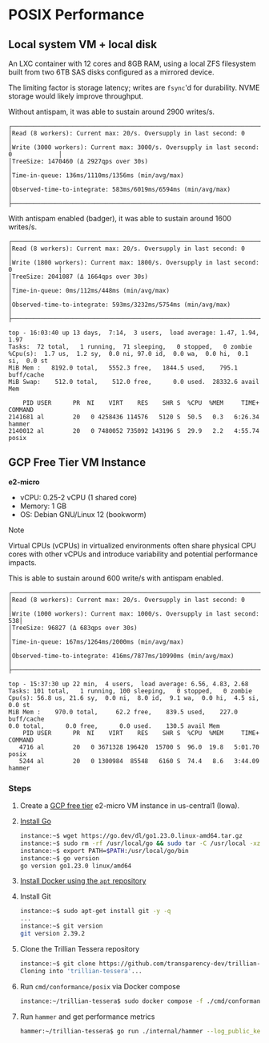 # POSIX Performance

## Local system VM + local disk

An LXC container with 12 cores and 8GB RAM, using a local ZFS filesystem built from two 6TB SAS disks configured as a mirrored device.

The limiting factor is storage latency; writes are `fsync`'d for durability. NVME storage would likely improve throughput.

Without antispam, it was able to sustain around 2900 writes/s.

```
┌────────────────────────────────────────────────────────────────────────────────────┐
│Read (8 workers): Current max: 20/s. Oversupply in last second: 0                   │
│Write (3000 workers): Current max: 3000/s. Oversupply in last second: 0             │
│TreeSize: 1470460 (Δ 2927qps over 30s)                                              │
│Time-in-queue: 136ms/1110ms/1356ms (min/avg/max)                                    │
│Observed-time-to-integrate: 583ms/6019ms/6594ms (min/avg/max)                       │
├────────────────────────────────────────────────────────────────────────────────────┤
```

With antispam enabled (badger), it was able to sustain around 1600 writes/s.

```
┌────────────────────────────────────────────────────────────────────────────────────┐
│Read (8 workers): Current max: 20/s. Oversupply in last second: 0                   │
│Write (1800 workers): Current max: 1800/s. Oversupply in last second: 0             │
│TreeSize: 2041087 (Δ 1664qps over 30s)                                              │
│Time-in-queue: 0ms/112ms/448ms (min/avg/max)                                        │
│Observed-time-to-integrate: 593ms/3232ms/5754ms (min/avg/max)                       │
├────────────────────────────────────────────────────────────────────────────────────┤
```

```
top - 16:03:40 up 13 days,  7:14,  3 users,  load average: 1.47, 1.94, 1.97
Tasks:  72 total,   1 running,  71 sleeping,   0 stopped,   0 zombie
%Cpu(s):  1.7 us,  1.2 sy,  0.0 ni, 97.0 id,  0.0 wa,  0.0 hi,  0.1 si,  0.0 st
MiB Mem :   8192.0 total,   5552.3 free,   1844.5 used,    795.1 buff/cache
MiB Swap:    512.0 total,    512.0 free,      0.0 used.  28332.6 avail Mem

    PID USER      PR  NI    VIRT    RES    SHR S  %CPU  %MEM     TIME+ COMMAND
2141681 al        20   0 4258436 114576   5120 S  50.5   0.3   6:26.34 hammer
2140012 al        20   0 7480052 735092 143196 S  29.9   2.2   4:55.74 posix
```

## GCP Free Tier VM Instance

**e2-micro**

- vCPU: 0.25-2 vCPU (1 shared core)
- Memory: 1 GB
- OS: Debian GNU/Linux 12 (bookworm)

> [!NOTE]
> Virtual CPUs (vCPUs) in virtualized environments often share physical CPU cores with other vCPUs and introduce variability and potential performance impacts.

This is able to sustain around 600 write/s with antispam enabled.


```
┌─────────────────────────────────────────────────────────────────────────┐
│Read (8 workers): Current max: 20/s. Oversupply in last second: 0        │
│Write (1000 workers): Current max: 1000/s. Oversupply in last second: 538│
│TreeSize: 96827 (Δ 683qps over 30s)                                      │
│Time-in-queue: 167ms/1264ms/2000ms (min/avg/max)                         │
│Observed-time-to-integrate: 416ms/7877ms/10990ms (min/avg/max)           │
├─────────────────────────────────────────────────────────────────────────┤
```

```
top - 15:37:30 up 22 min,  4 users,  load average: 6.56, 4.83, 2.68
Tasks: 101 total,   1 running, 100 sleeping,   0 stopped,   0 zombie
Cpu(s): 56.8 us, 21.6 sy,  0.0 ni,  8.0 id,  9.1 wa,  0.0 hi,  4.5 si,  0.0 st
MiB Mem :    970.0 total,     62.2 free,    839.5 used,    227.0 buff/cache
0.0 total,      0.0 free,      0.0 used.    130.5 avail Mem
    PID USER      PR  NI    VIRT    RES    SHR S  %CPU  %MEM     TIME+ COMMAND
   4716 al        20   0 3671328 196420  15700 S  96.0  19.8   5:01.70 posix
   5244 al        20   0 1300984  85548   6160 S  74.4   8.6   3:44.09 hammer
```

### Steps

1. Create a [GCP free tier](https://cloud.google.com/free/docs/free-cloud-features#free-tier) e2-micro VM instance in us-central1 (Iowa).

1. [Install Go](https://go.dev/doc/install)
   
   ```sh
   instance:~$ wget https://go.dev/dl/go1.23.0.linux-amd64.tar.gz
   instance:~$ sudo rm -rf /usr/local/go && sudo tar -C /usr/local -xzf go1.23.0.linux-amd64.tar.gz
   instance:~$ export PATH=$PATH:/usr/local/go/bin
   instance:~$ go version
   go version go1.23.0 linux/amd64
   ```

1. [Install Docker using the `apt` repository](https://docs.docker.com/engine/install/ubuntu/#install-using-the-repository)

1. Install Git

   ```sh
   instance:~$ sudo apt-get install git -y -q
   ...
   instance:~$ git version
   git version 2.39.2
   ```

1. Clone the Trillian Tessera repository

   ```sh
   instance:~$ git clone https://github.com/transparency-dev/trillian-tessera.git
   Cloning into 'trillian-tessera'...
   ```

1. Run `cmd/conformance/posix` via Docker compose

   ```sh
   instance:~/trillian-tessera$ sudo docker compose -f ./cmd/conformance/posix/docker/compose.yaml up
   ```

1. Run `hammer` and get performance metrics

   ```sh
   hammer:~/trillian-tessera$ go run ./internal/hammer --log_public_key=example.com/log/testdata+33d7b496+AeHTu4Q3hEIMHNqc6fASMsq3rKNx280NI+oO5xCFkkSx --log_url=http://localhost:2025 --max_read_ops=0 --num_writers=512 --max_write_ops=512
   ```
